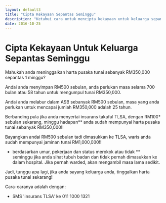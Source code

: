 ```yaml
---
layout: default3
title: "Cipta Kekayaan Sepantas Seminggu"
description: "Ketahui cara untuk mencipta kekayaan untuk keluarga sepantas seminggu"
date: 2016-10-25
---
```


# Cipta Kekayaan Untuk Keluarga Sepantas Seminggu

Mahukah anda meninggalkan harta pusaka tunai sebanyak RM350,000 sepantas 1 minggu?

Andai anda menyimpan RM500 sebulan, anda perlukan masa selama 700 bulan atau 58 tahun untuk mengumpul tunai RM350,000.

Andai anda melabur dalam ASB sebanyak RM500 sebulan, masa yang anda perlukan untuk mencapai jumlah RM350,000 adalah 25 tahun.

Berbanding pula jika anda menyertai insurans takaful TLSA, dengan RM100* sebulan sekarang, minggu hadapan** anda sudah mempunyai harta pusaka tunai sebanyak RM350,000!!

Bayangkan andai RM500 sebulan tadi dimasukkan ke TLSA, waris anda sudah mempunyai jaminan tunai RM1,000,000!!

 * berdasarkan umur, pekerjaan dan status merokok atau tidak
** seminggu jika anda sihat tubuh badan dan tidak pernah dimasukkan ke dalam hospital. Jika pernah warded, akan mengambil masa lama sedikit.

Jadi, tunggu apa lagi, jika anda sayang keluarga anda, tinggalkan harta pusaka tunai sekarang! 

Cara-caranya adalah dengan:

- SMS 'insurans TLSA' ke 011 1000 1321
